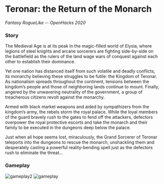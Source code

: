 # Teronar: the Return of the Monarch
*Fantasy RogueLike -- OpenHacks 2020*

### Story
The Medieval Age is at its peak in the magic-filled world of Elysia, where legions of steel knights and arcane sorcerers are fighting side-by-side on the battlefield as the rulers of the land wage wars of conquest against each other to establish their dominance.

Yet one nation has distanced itself from such volatile and deadly conflicts, its monarchy believing these struggles to be futile: the Kingdom of Teronar. As nationalism spreads throughout the continent, tensions between the kingdom’s people and those of neighboring lands continue to mount. Finally, angered by the unwavering neutrality of the government, a group of treacherous citizens revolt against the monarchy.

Armed with black market weapons and aided by sympathizers from the kingdom’s army, the rebels storm the royal palace. While the loyal members of the guard bravely rush to the gates to fend off the attackers, defectors overpower the royal protective escorts and take the monarch and their family to be executed in the dungeons deep below the palace. 

Just when all hope seems lost, miraculously, the Grand Sorcerer of Teronar teleports into the dungeons to rescue the monarch, unshackling them and desperately casting a powerful reality-bending spell just as the defectors rush to eliminate the threat… 

### Gameplay
![gameplay2](https://challengepost-s3-challengepost.netdna-ssl.com/photos/production/software_photos/001/102/932/datas/gallery.jpg)
![gameplay](https://challengepost-s3-challengepost.netdna-ssl.com/photos/production/software_photos/001/102/931/datas/gallery.jpg)
